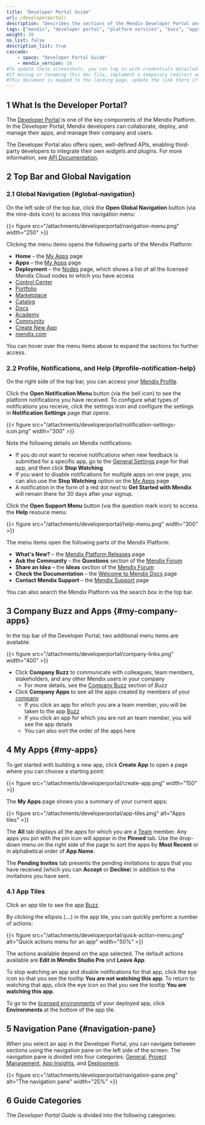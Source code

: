 ```yaml
---
title: "Developer Portal Guide"
url: /developerportal/
description: "Describes the sections of the Mendix Developer Portal and links to more detailed documents in the guide."
tags: ["mendix", "developer portal", "platform services", "buzz", "apps", "community", "marketplace", "academy", "forum", "docs", "documentation"]
weight: 30
no_list: false
description_list: true
cascade:
    - space: "Developer Portal Guide"
    - mendix_version: 10
#To update these screenshots, you can log in with credentials detailed in How to Update Screenshots Using Team Apps.
#If moving or renaming this doc file, implement a temporary redirect and let the respective team know they should update the URL in the product. See Mapping to Products for more details.
#This document is mapped to the landing page, update the link there if renaming or moving the doc file.
---
```


## 1 What Is the Developer Portal?

The [Developer Portal](http://sprintr.home.mendix.com) is one of the key components of the Mendix Platform. In the Developer Portal, Mendix developers can collaborate, deploy, and manage their apps, and manage their company and users. 

The Developer Portal also offers open, well-defined APIs, enabling third-party developers to integrate their own widgets and plugins. For more information, see [API Documentation](/apidocs-mxsdk/apidocs/).

## 2 Top Bar and Global Navigation

### 2.1 Global Navigation {#global-navigation}

On the left side of the top bar, click the **Open Global Navigation** button (via the nine-dots icon) to access this navigation menu:

{{< figure src="/attachments/developerportal/navigation-menu.png" width="250" >}}

Clicking the menu items opens the following parts of the Mendix Platform:

* **Home** – the [My Apps](/developerportal/#my-apps) page
* **Apps** – the [My Apps](/developerportal/#my-apps) page
* **Deployment**  – the [Nodes](/developerportal/deploy/node-permissions/) page, which shows a list of all the licensed Mendix Cloud nodes to which you have access
* [Control Center](/control-center/)
* [Portfolio](/developerportal/portfolio-management/)
* [Marketplace](/appstore/)
* [Catalog](/catalog/)
* [Docs](/)
* [Academy](https://academy.mendix.com/link/home)
* [Community](/developerportal/community-tools/)
* [Create New App](https://new.mendix.com/link/overview/)
* [mendix.com](https://www.mendix.com/)

You can hover over the menu items above to expand the sections for further access.

### 2.2 Profile, Notifications, and Help {#profile-notification-help}

On the right side of the top bar, you can access your [Mendix Profile](/developerportal/community-tools/mendix-profile/).

Click the **Open Notification Menu** button (via the bell icon) to see the platform notifications you have received. To configure what types of notifications you receive, click the settings icon and configure the settings in **Notification Settings** page that opens:

{{< figure src="/attachments/developerportal/notification-settings-icon.png" width="300" >}}

Note the following details on Mendix notifications:

* If you do not want to receive notifications when new feedback is submitted for a specific app, go to the [General Settings](/developerportal/collaborate/general-settings/) page for that app, and then click **Stop Watching**
* If you want to disable notifications for multiple apps on one page, you can also use the **Stop Watching** option on the [My Apps](#my-apps) page
* A notification in the form of a red dot next to **Get Started with Mendix** will remain there for 30 days after your signup.

Click the **Open Support Menu** button (via the question mark icon) to access the **Help** resouce menu:

{{< figure src="/attachments/developerportal/help-menu.png" width="300" >}}

The menu items open the following parts of the Mendix Platform:

* **What's New?** – the [Mendix Platform Releases](https://www.mendix.com/releases/) page
* **Ask the Community** – the **Questions** section of the [Mendix Forum](/developerportal/community-tools/mendix-forum/#questions-tab)
* **Share an Idea** – the **Ideas** section of the [Mendix Forum](/developerportal/community-tools/mendix-forum/#ideas-tab)
* **Check the Documentation** – the [Welcome to Mendix Docs](/) page
* **Contact Mendix Support** – the [Mendix Support](https://support.mendix.com/hc/en-us) page

You can also search the Mendix Platform via the search box in the top bar.

## 3 Company Buzz and Apps {#my-company-apps}

In the top bar of the Developer Portal, two additional menu items are available: 

{{< figure src="/attachments/developerportal/company-links.png" width="400" >}}

* Click **Company Buzz** to communicate with colleagues, team members, stakeholders, and any other Mendix users in your company
    * For more details, see the [Company Buzz](/developerportal/general/buzz/#company-buzz) section of *Buzz*
* Click **Company Apps** to see all the apps created by members of your [company](/control-center/#company)
    * If you click an app for which you are a team member, you will be taken to the app [Buzz](/developerportal/general/buzz/#app-buzz)
    * If you click an app for which you are not an team member, you will see the app details
    * You can also sort the order of the apps here

## 4 My Apps {#my-apps}

To get started with building a new app, click **Create App** to open a page where you can choose a starting point:

{{< figure src="/attachments/developerportal/create-app.png" width="150" >}}

The **My Apps** page shows you a summary of your current apps:

{{< figure src="/attachments/developerportal/app-tiles.png" alt="Apps tiles" >}}

The **All** tab displays all the apps for which you are a [Team](/developerportal/general/team/) member. Any apps you pin with the pin icon will appear in the **Pinned** tab. Use the drop-down menu on the right side of the page to sort the apps by **Most Recent** or in alphabetical order of **App Name**.

The **Pending Invites** tab presents the pending invitations to apps that you have received (which you can **Accept** or **Decline**) in addition to the invitations you have sent. 

### 4.1 App Tiles

Click an app tile to see the app [Buzz](/developerportal/general/buzz/#app-buzz).

By clicking the ellipsis (**…**) in the app tile, you can quickly perform a number of actions:

{{< figure src="/attachments/developerportal/quick-action-menu.png" alt="Quick actions menu for an app" width="50%" >}}

The actions available depend on the app selected. The default actions available are **Edit in Mendix Studio Pro** and **Leave App**.

To stop watching an app and disable notifications for that app, click the eye icon so that you see the tooltip **You are not watching this app**. To return to watching that app, click the eye icon so that you see the tooltip **You are watching this app**.

To go to the [licensed environments](/developerportal/deploy/environments/) of your deployed app, click **Environments** at the bottom of the app tile.

## 5 Navigation Pane {#navigation-pane}

When you select an app in the Developer Portal, you can navigate between sections using the navigation pane on the left side of the screen. The navigation pane is divided into four categories: [General](/developerportal/general/), [Project Management](/developerportal/project-management/), [App Insights](/developerportal/app-insights/), and [Deployment](/developerportal/deploy/general/).

{{< figure src="/attachments/developerportal/navigation-pane.png" alt="The navigation pane" width="25%" >}}

## 6 Guide Categories

The *Developer Portal Guide* is divided into the following categories:
